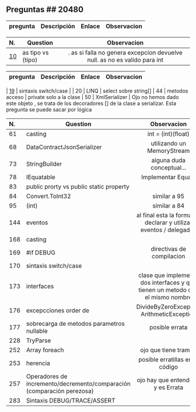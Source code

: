## Preguntas ## 20480

| pregunta | Descripción | Enlace | Observacion
| :--- | --- | :---: | ---



| N. | Question | Observacion
| :--- | --- | :---:
| [10](./10/) | as tipo vs (tipo) | . as si falla no genera excepcion devuelve null.   as no es valido para int




| pregunta | Descripción | Enlace | Observacion
| :--- | --- | :---: | ---

| [19](./10/)  | sintaxis switch/case |
| 20 | LINQ | select sobre string[]
| 44 | metodos acceso | private solo a la clase
| 50 | XmlSerializer | Ojo no hemos dado este objeto , se trata de los decoradores [] de la clase a serializar. Esta pregunta se puede sacar por lógica



| N. | Question | Observacion
| :--- | --- | :---: 
| 61 | casting | int = (int)(float)   
| 68 | DataContractJsonSerializer | utilizando un MemoryStream   
| 73 | StringBuilder | alguna duda conceptual...    
| 78 | IEquatable | Implementar Equals    
| 83 | public prorty vs public static property |      
| 84 |  Convert.ToInt32 | similar a 95    
| 95 | (int) | similar a 84    
| 144 | eventos | al final esta la forma de declarar y utilizar eventos / delegados    
| 168 | casting |    
| 169 | #if DEBUG | directivas de compilacion    
| 170 | sintaxis switch/case |    
| 173 | interfaces | clase que implementa dos interfaces y que tienen un metodo con el mismo nombre  
| 176 | excepcciones order de | DivideByZeroException  ArithmeticException    
| 177 | sobrecarga de metodos parametros nullable | posible errata    
| 228 | TryParse |    
| 252 | Array foreach | ojo que tiene trampa    
| 253 | herencia |  posible erratillas en el código    
| 257 | Operadores de incremento/decremento/comparación (comparación perezosa) | ojo hay que entenderlo y es Errata    
| 283 | Sintaxis DEBUG/TRACE/ASSERT |     













